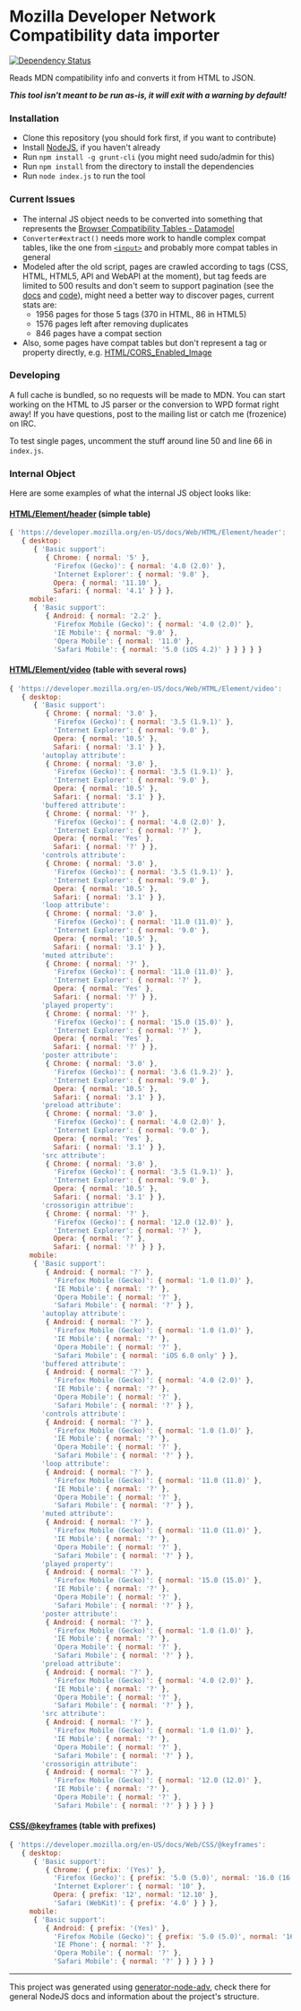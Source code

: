 # Mozilla Developer Network Compatibility data importer

[![Dependency Status](https://david-dm.org/webplatform/mdn-compat-importer.png)](https://david-dm.org/webplatform/mdn-compat-importer)


Reads MDN compatibility info and converts it from HTML to JSON.

***This tool isn't meant to be run as-is, it will exit with a warning by default!***

### Installation

  - Clone this repository (you should fork first, if you want to contribute)
  - Install [NodeJS](http://nodejs.org/), if you haven't already
  - Run `npm install -g grunt-cli` (you might need sudo/admin for this)
  - Run `npm install` from the directory to install the dependencies
  - Run `node index.js` to run the tool

### Current Issues

  - The internal JS object needs to be converted into something that represents the [Browser Compatibility Tables - Datamodel](http://www.ronaldmansveld.nl/webplatform/compat_tables_datamodel.html)
  - `Converter#extract()` needs more work to handle complex compat tables, like the one from [`<input>`](https://developer.mozilla.org/en-US/docs/Web/HTML/Element/Input#Browser_compatibility) and probably more compat tables in general
  - Modeled after the old script, pages are crawled according to tags (CSS, HTML, HTML5, API and WebAPI at the moment), but tag feeds are limited to 500 results and don't seem to support pagination (see the [docs](https://developer.mozilla.org/en-US/docs/Project:MDN/Tools/Feeds) and [code](https://github.com/mozilla/kuma/blob/master/apps/wiki/feeds.py)), might need a better way to discover pages, current stats are:
    - 1956 pages for those 5 tags (370 in HTML, 86 in HTML5)
    - 1576 pages left after removing duplicates
    - 846 pages have a compat section
  - Also, some pages have compat tables but don't represent a tag or property directly, e.g. [HTML/CORS_Enabled_Image](https://developer.mozilla.org/en-US/docs/HTML/CORS_Enabled_Image)

### Developing

A full cache is bundled, so no requests will be made to MDN. You can start working on the HTML to JS parser or the conversion to WPD format right away! If you have questions, post to the mailing list or catch me (frozenice) on IRC.

To test single pages, uncomment the stuff around line 50 and line 66 in `index.js`.

### Internal Object

Here are some examples of what the internal JS object looks like:

#### [HTML/Element/header](https://developer.mozilla.org/en-US/docs/Web/HTML/Element/header#Browser_compatibility) (simple table)

```js
{ 'https://developer.mozilla.org/en-US/docs/Web/HTML/Element/header':
   { desktop:
      { 'Basic support':
         { Chrome: { normal: '5' },
           'Firefox (Gecko)': { normal: '4.0 (2.0)' },
           'Internet Explorer': { normal: '9.0' },
           Opera: { normal: '11.10' },
           Safari: { normal: '4.1' } } },
     mobile:
      { 'Basic support':
         { Android: { normal: '2.2' },
           'Firefox Mobile (Gecko)': { normal: '4.0 (2.0)' },
           'IE Mobile': { normal: '9.0' },
           'Opera Mobile': { normal: '11.0' },
           'Safari Mobile': { normal: '5.0 (iOS 4.2)' } } } } }
```

#### [HTML/Element/video](https://developer.mozilla.org/en-US/docs/Web/HTML/Element/video#Browser_compatibility) (table with several rows)

```js
{ 'https://developer.mozilla.org/en-US/docs/Web/HTML/Element/video':
   { desktop:
      { 'Basic support':
         { Chrome: { normal: '3.0' },
           'Firefox (Gecko)': { normal: '3.5 (1.9.1)' },
           'Internet Explorer': { normal: '9.0' },
           Opera: { normal: '10.5' },
           Safari: { normal: '3.1' } },
        'autoplay attribute':
         { Chrome: { normal: '3.0' },
           'Firefox (Gecko)': { normal: '3.5 (1.9.1)' },
           'Internet Explorer': { normal: '9.0' },
           Opera: { normal: '10.5' },
           Safari: { normal: '3.1' } },
        'buffered attribute':
         { Chrome: { normal: '?' },
           'Firefox (Gecko)': { normal: '4.0 (2.0)' },
           'Internet Explorer': { normal: '?' },
           Opera: { normal: 'Yes' },
           Safari: { normal: '?' } },
        'controls attribute':
         { Chrome: { normal: '3.0' },
           'Firefox (Gecko)': { normal: '3.5 (1.9.1)' },
           'Internet Explorer': { normal: '9.0' },
           Opera: { normal: '10.5' },
           Safari: { normal: '3.1' } },
        'loop attribute':
         { Chrome: { normal: '3.0' },
           'Firefox (Gecko)': { normal: '11.0 (11.0)' },
           'Internet Explorer': { normal: '9.0' },
           Opera: { normal: '10.5' },
           Safari: { normal: '3.1' } },
        'muted attribute':
         { Chrome: { normal: '?' },
           'Firefox (Gecko)': { normal: '11.0 (11.0)' },
           'Internet Explorer': { normal: '?' },
           Opera: { normal: 'Yes' },
           Safari: { normal: '?' } },
        'played property':
         { Chrome: { normal: '?' },
           'Firefox (Gecko)': { normal: '15.0 (15.0)' },
           'Internet Explorer': { normal: '?' },
           Opera: { normal: 'Yes' },
           Safari: { normal: '?' } },
        'poster attribute':
         { Chrome: { normal: '3.0' },
           'Firefox (Gecko)': { normal: '3.6 (1.9.2)' },
           'Internet Explorer': { normal: '9.0' },
           Opera: { normal: '10.5' },
           Safari: { normal: '3.1' } },
        'preload attribute':
         { Chrome: { normal: '3.0' },
           'Firefox (Gecko)': { normal: '4.0 (2.0)' },
           'Internet Explorer': { normal: '9.0' },
           Opera: { normal: 'Yes' },
           Safari: { normal: '3.1' } },
        'src attribute':
         { Chrome: { normal: '3.0' },
           'Firefox (Gecko)': { normal: '3.5 (1.9.1)' },
           'Internet Explorer': { normal: '9.0' },
           Opera: { normal: '10.5' },
           Safari: { normal: '3.1' } },
        'crossorigin attribue':
         { Chrome: { normal: '?' },
           'Firefox (Gecko)': { normal: '12.0 (12.0)' },
           'Internet Explorer': { normal: '?' },
           Opera: { normal: '?' },
           Safari: { normal: '?' } } },
     mobile:
      { 'Basic support':
         { Android: { normal: '?' },
           'Firefox Mobile (Gecko)': { normal: '1.0 (1.0)' },
           'IE Mobile': { normal: '?' },
           'Opera Mobile': { normal: '?' },
           'Safari Mobile': { normal: '?' } },
        'autoplay attribute':
         { Android: { normal: '?' },
           'Firefox Mobile (Gecko)': { normal: '1.0 (1.0)' },
           'IE Mobile': { normal: '?' },
           'Opera Mobile': { normal: '?' },
           'Safari Mobile': { normal: 'iOS 6.0 only' } },
        'buffered attribute':
         { Android: { normal: '?' },
           'Firefox Mobile (Gecko)': { normal: '4.0 (2.0)' },
           'IE Mobile': { normal: '?' },
           'Opera Mobile': { normal: '?' },
           'Safari Mobile': { normal: '?' } },
        'controls attribute':
         { Android: { normal: '?' },
           'Firefox Mobile (Gecko)': { normal: '1.0 (1.0)' },
           'IE Mobile': { normal: '?' },
           'Opera Mobile': { normal: '?' },
           'Safari Mobile': { normal: '?' } },
        'loop attribute':
         { Android: { normal: '?' },
           'Firefox Mobile (Gecko)': { normal: '11.0 (11.0)' },
           'IE Mobile': { normal: '?' },
           'Opera Mobile': { normal: '?' },
           'Safari Mobile': { normal: '?' } },
        'muted attribute':
         { Android: { normal: '?' },
           'Firefox Mobile (Gecko)': { normal: '11.0 (11.0)' },
           'IE Mobile': { normal: '?' },
           'Opera Mobile': { normal: '?' },
           'Safari Mobile': { normal: '?' } },
        'played property':
         { Android: { normal: '?' },
           'Firefox Mobile (Gecko)': { normal: '15.0 (15.0)' },
           'IE Mobile': { normal: '?' },
           'Opera Mobile': { normal: '?' },
           'Safari Mobile': { normal: '?' } },
        'poster attribute':
         { Android: { normal: '?' },
           'Firefox Mobile (Gecko)': { normal: '1.0 (1.0)' },
           'IE Mobile': { normal: '?' },
           'Opera Mobile': { normal: '?' },
           'Safari Mobile': { normal: '?' } },
        'preload attribute':
         { Android: { normal: '?' },
           'Firefox Mobile (Gecko)': { normal: '4.0 (2.0)' },
           'IE Mobile': { normal: '?' },
           'Opera Mobile': { normal: '?' },
           'Safari Mobile': { normal: '?' } },
        'src attribute':
         { Android: { normal: '?' },
           'Firefox Mobile (Gecko)': { normal: '1.0 (1.0)' },
           'IE Mobile': { normal: '?' },
           'Opera Mobile': { normal: '?' },
           'Safari Mobile': { normal: '?' } },
        'crossorigin attribute':
         { Android: { normal: '?' },
           'Firefox Mobile (Gecko)': { normal: '12.0 (12.0)' },
           'IE Mobile': { normal: '?' },
           'Opera Mobile': { normal: '?' },
           'Safari Mobile': { normal: '?' } } } } }
```

#### [CSS/@keyframes](https://developer.mozilla.org/en-US/docs/Web/CSS/@keyframes#Browser_Compatibility) (table with prefixes)

```js
{ 'https://developer.mozilla.org/en-US/docs/Web/CSS/@keyframes':
   { desktop:
      { 'Basic support':
         { Chrome: { prefix: '(Yes)' },
           'Firefox (Gecko)': { prefix: '5.0 (5.0)', normal: '16.0 (16.0)' },
           'Internet Explorer': { normal: '10' },
           Opera: { prefix: '12', normal: '12.10' },
           'Safari (WebKit)': { prefix: '4.0' } } },
     mobile:
      { 'Basic support':
         { Android: { prefix: '(Yes)' },
           'Firefox Mobile (Gecko)': { prefix: '5.0 (5.0)', normal: '16.0 (16.0)' },
           'IE Phone': { normal: '?' },
           'Opera Mobile': { normal: '?' },
           'Safari Mobile': { normal: '?' } } } } }
```

---

This project was generated using [generator-node-adv](https://github.com/webplatform/generator-node-adv), check there for general NodeJS docs and information about the project's structure.
